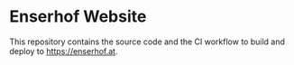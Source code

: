 # Enserhof Website

This repository contains the source code and the CI workflow to build and deploy to https://enserhof.at.
